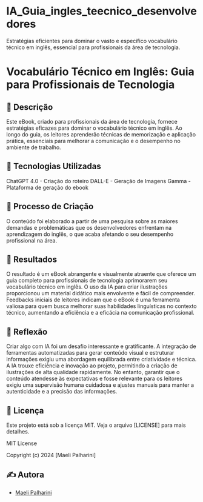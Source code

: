 # IA_Guia_ingles_teecnico_desenvolvedores
Estratégias eficientes para dominar o vasto e específico vocabulário técnico em inglês, essencial para profissionais da área de tecnologia.

# Vocabulário Técnico em Inglês: Guia para Profissionais de Tecnologia

## 📒 Descrição
Este eBook, criado para profissionais da área de tecnologia, fornece estratégias eficazes para dominar o vocabulário técnico em inglês. Ao longo do guia, os leitores aprenderão técnicas de memorização e aplicação prática, essenciais para melhorar a comunicação e o desempenho no ambiente de trabalho. 

## 🤖 Tecnologias Utilizadas
ChatGPT 4.0 - Criação do roteiro
DALL-E - Geração de Imagens
Gamma - Plataforma de geração do ebook

## 🧐 Processo de Criação
O conteúdo foi elaborado a partir de uma pesquisa sobre as maiores demandas e problemáticas que os desenvolvedores enfrentam na aprendizagem do inglês, o que acaba afetando o seu desempenho profissional na área.

## 🚀 Resultados
O resultado é um eBook abrangente e visualmente atraente que oferece um guia completo para profissionais de tecnologia aprimorarem seu vocabulário técnico em inglês. O uso da IA para criar ilustrações proporcionou um material didático mais envolvente e fácil de compreender. Feedbacks iniciais de leitores indicam que o eBook é uma ferramenta valiosa para quem busca melhorar suas habilidades linguísticas no contexto técnico, aumentando a eficiência e a eficácia na comunicação profissional.

## 💭 Reflexão 
Criar algo com IA foi um desafio interessante e gratificante. A integração de ferramentas automatizadas para gerar conteúdo visual e estruturar informações exigiu uma abordagem equilibrada entre criatividade e técnica. A IA trouxe eficiência e inovação ao projeto, permitindo a criação de ilustrações de alta qualidade rapidamente. No entanto, garantir que o conteúdo atendesse às expectativas e fosse relevante para os leitores exigiu uma supervisão humana cuidadosa e ajustes manuais para manter a autenticidade e a precisão das informações.

## 📄 Licença

Este projeto está sob a licença MIT. Veja o arquivo [LICENSE] para mais detalhes.

MIT License

Copyright (c) 2024 [Maeli Palharini]

## ✍️ Autora

- [Maeli Palharini](https://github.com/maelipalharini)
